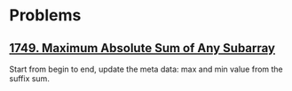 # Problems

## [1749. Maximum Absolute Sum of Any Subarray](../problems/1749.ts)

Start from begin to end, update the meta data: max and min value from the suffix sum.
